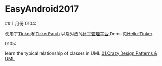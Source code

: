 # EasyAndroid2017

##１月份
0104:

使用了[Tinker](https://github.com/singwhatiwanna/tinker)和[TinkerPatch](https://github.com/TinkerPatch) 以及对应的[补丁管理平台](http://tinkerpatch.com/),Demo 见[Hello-Tinker](https://github.com/mazouri/Hello-Tinker)

0105:

learn the typical relationship of classes in UML.[01.Crazy Design Patterns & UML](http://www.jianshu.com/p/b85a07acc0cb)
